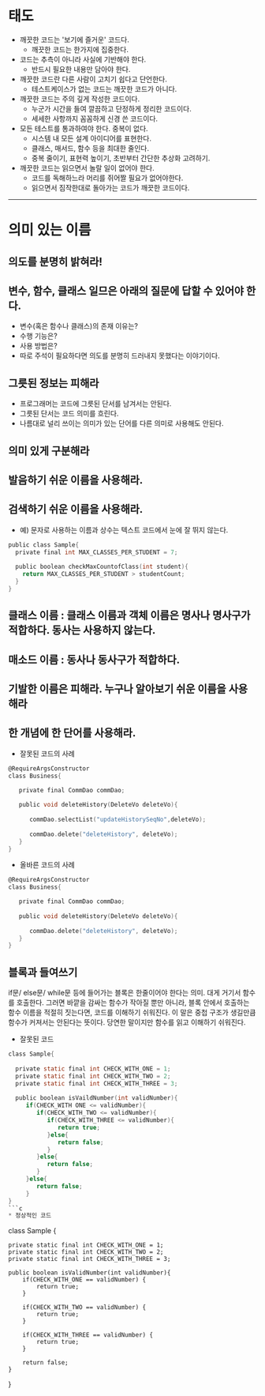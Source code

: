 # 태도 

* 깨끗한 코드는 '보기에 즐거운' 코드다.
  * 깨끗한 코드는 한가지에 집중한다.
* 코드는 추측이 아니라 사실에 기반해야 한다.
  * 반드시 필요한 내용만 담아야 한다.
* 깨끗한 코드란 다른 사람이 고치기 쉽다고 단언한다.
  * 테스트케이스가 없는 코드는 깨끗한 코드가 아니다.
* 깨끗한 코드는 주의 깊게 작성한 코드이다.
  * 누군가 시간을 들여 깔끔하고 단정하게 정리한 코드이다.
  * 세세한 사항까지 꼼꼼하게 신경 쓴 코드이다.
* 모든 테스트를 통과하여야 한다. 중복이 없다.
  * 시스템 내 모든 설계 아이디어를 표현한다.
  * 클래스, 매서드, 함수 등을 최대한 줄인다.
  * 중복 줄이기, 표현력 높이기, 초반부터 간단한 추상화 고려하기.
* 깨끗한 코드는 읽으면서 놀랄 일이 없어야 한다.
  * 코드를 독해하느라 머리를 쥐어짤 필요가 없어야한다.
  * 읽으면서 짐작한대로 돌아가는 코드가 깨끗한 코드이다.      
---
# 의미 있는 이름
## 의도를 분명히 밝혀라!
## 변수, 함수, 클래스 일므은 아래의 질문에 답할 수 있어야 한다.
* 변수(혹은 함수나 클래스)의 존재 이유는?
* 수행 기능은?
* 사용 방법은?
* 따로 주석이 필요하다면 의도를 분명히 드러내지 못했다는 이야기이다.
## 그릇된 정보는 피해라
* 프로그래머는 코드에 그릇된 단서를 남겨서는 안된다.
* 그릇된 단서는 코드 의미를 흐린다.
* 나름대로 널리 쓰이는 의미가 있는 단어를 다른 의미로 사용해도 안된다.
## 의미 있게 구분해라
## 발음하기 쉬운 이름을 사용해라.
## 검색하기 쉬운 이름을 사용해라.
* 예) 문자로 사용하는 이름과 상수는 텍스트 코드에서 눈에 잘 뛰지 않는다.
```c
public class Sample{
  private final int MAX_CLASSES_PER_STUDENT = 7;
 
  public boolean checkMaxCountofClass(int student){
    return MAX_CLASSES_PER_STUDENT > studentCount;
  }
}
```
## 클래스 이름 : 클래스 이름과 객체 이름은 명사나 명사구가 적합하다. 동사는 사용하지 않는다.
## 매소드 이름 : 동사나 동사구가 적합하다.
## 기발한 이름은 피해라. 누구나 알아보기 쉬운 이름을 사용해라
## 한 개념에 한 단어를 사용해라.
* 잘못된 코드의 사례
```c
@RequireArgsConstructor
class Business{

   private final CommDao commDao;
   
   public void deleteHistory(DeleteVo deleteVo){
      
      commDao.selectList("updateHistorySeqNo",deleteVo);
      
      commDao.delete("deleteHistory", deleteVo); 
   }
}
```
* 올바른 코드의 사례
```c
@RequireArgsConstructor
class Business{

   private final CommDao commDao;
   
   public void deleteHistory(DeleteVo deleteVo){
 
      commDao.delete("deleteHistory", deleteVo);
   }
}
```

## 블록과 들여쓰기
if문/ else문/ while문 등에 들어가는 블록은 한줄이어야 한다는 의미. 대게 거기서 함수를 호출한다. 그러면 바깥을 감싸는 함수가 작아질 뿐만 아니라,
블록 안에서 호출하는 함수 이름을 적절히 짓는다면, 코드를 이해하기 쉬워진다. 이 말은 중첩 구조가 생길만큼 함수가 커져서는 안된다는 뜻이다.
당연한 말이지만 함수를 읽고 이해하기 쉬워진다.
* 잘못된 코드
```c
class Sample{
  
  private static final int CHECK_WITH_ONE = 1;
  private static final int CHECK_WITH_TWO = 2;
  private static final int CHECK_WITH_THREE = 3;
  
  public boolean isVaildNumber(int validNumber){
     if(CHECK_WITH ONE <= validNumber){
        if(CHECK_WITH_TWO <= validNumber){
           if(CHECK_WITH_THREE <= validNumber){
              return true;
           }else{
              return false;
           }
        }else{
           return false;
        }
     }else{
        return false;
     }
}
```c
* 정상적인 코드
```
  class Sample {
    
    private static final int CHECK_WITH_ONE = 1;
    private static final int CHECK_WITH_TWO = 2;
    private static final int CHECK_WITH_THREE = 3;
    
    public boolean isValidNumber(int validNumber){
        if(CHECK_WITH_ONE == validNumber) {
            return true;
        }
        
        if(CHECK_WITH_TWO == validNumber) {
            return true;
        }
        
        if(CHECK_WITH_THREE == validNumber) {
            return true;
        }
        
        return false;
    }
}
```
 
